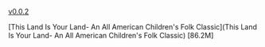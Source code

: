 [v0.0.2](https://github.com/littleflute/WoodyGuthrie1/edit/master/README.md)

[This Land Is Your Land- An All American Children's Folk Classic](This Land Is Your Land- An All American Children's Folk Classic) [86.2M]
